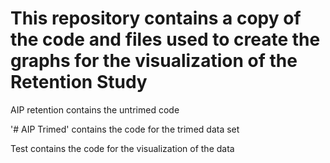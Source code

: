 # This repository contains a copy of the code and files used to create the graphs for the visualization of the Retention Study
AIP retention contains the untrimed code

'# AIP Trimed' contains the code for the trimed data set

Test contains the code for the visualization of the data
